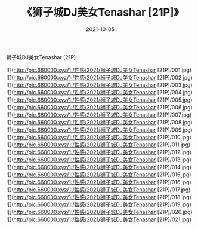 ﻿---
layout: post
title:  《狮子城DJ美女Tenashar [21P]》
date:   2021-10-05
img: http://pic.660000.xyz/1:/性感/2021/狮子城DJ美女Tenashar [21P]/000.jpg
categories: [美女, 清纯, 唯美]
---

狮子城DJ美女Tenashar [21P]

  ![](http://pic.660000.xyz/1:/性感/2021/狮子城DJ美女Tenashar [21P]/001.jpg) <br> ![](http://pic.660000.xyz/1:/性感/2021/狮子城DJ美女Tenashar [21P]/002.jpg) <br> ![](http://pic.660000.xyz/1:/性感/2021/狮子城DJ美女Tenashar [21P]/003.jpg) <br> ![](http://pic.660000.xyz/1:/性感/2021/狮子城DJ美女Tenashar [21P]/004.jpg) <br> ![](http://pic.660000.xyz/1:/性感/2021/狮子城DJ美女Tenashar [21P]/005.jpg) <br> ![](http://pic.660000.xyz/1:/性感/2021/狮子城DJ美女Tenashar [21P]/006.jpg) <br> ![](http://pic.660000.xyz/1:/性感/2021/狮子城DJ美女Tenashar [21P]/007.jpg) <br> ![](http://pic.660000.xyz/1:/性感/2021/狮子城DJ美女Tenashar [21P]/008.jpg) <br> ![](http://pic.660000.xyz/1:/性感/2021/狮子城DJ美女Tenashar [21P]/009.jpg) <br> ![](http://pic.660000.xyz/1:/性感/2021/狮子城DJ美女Tenashar [21P]/010.jpg) <br> ![](http://pic.660000.xyz/1:/性感/2021/狮子城DJ美女Tenashar [21P]/011.jpg) <br> ![](http://pic.660000.xyz/1:/性感/2021/狮子城DJ美女Tenashar [21P]/012.jpg) <br> ![](http://pic.660000.xyz/1:/性感/2021/狮子城DJ美女Tenashar [21P]/013.jpg) <br> ![](http://pic.660000.xyz/1:/性感/2021/狮子城DJ美女Tenashar [21P]/014.jpg) <br> ![](http://pic.660000.xyz/1:/性感/2021/狮子城DJ美女Tenashar [21P]/015.jpg) <br> ![](http://pic.660000.xyz/1:/性感/2021/狮子城DJ美女Tenashar [21P]/016.jpg) <br> ![](http://pic.660000.xyz/1:/性感/2021/狮子城DJ美女Tenashar [21P]/017.jpg) <br> ![](http://pic.660000.xyz/1:/性感/2021/狮子城DJ美女Tenashar [21P]/018.jpg) <br> ![](http://pic.660000.xyz/1:/性感/2021/狮子城DJ美女Tenashar [21P]/019.jpg) <br> ![](http://pic.660000.xyz/1:/性感/2021/狮子城DJ美女Tenashar [21P]/020.jpg) <br> ![](http://pic.660000.xyz/1:/性感/2021/狮子城DJ美女Tenashar [21P]/021.jpg) <br>